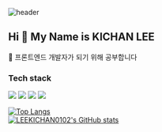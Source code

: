 ![header](https://capsule-render.vercel.app/api?type=waving&color=gradient&height=300&section=header&text=KICHANLEE&fontSize=50&fontColor=ffffff&animation=fadeIn)

## Hi 👋 My Name is KICHAN LEE

📘 프론트엔드 개발자가 되기 위해 공부합니다<br/>


### Tech stack
<p>
  <img src="https://img.shields.io/badge/HTML-E34F26?style=flat-square&logo=HTML5&logoColor=white"/>
  <img src="https://img.shields.io/badge/CSS-1572B6?style=flat-square&logo=CSS3&logoColor=white"/>
  <img src="https://img.shields.io/badge/JavaScript-F7DF1E?style=flat-square&logo=JavaScript&logoColor=000080"/>
  <img src="https://img.shields.io/badge/TypeScript-3178C6?style=flat-square&logo=TypeScript&logoColor=000080"/>
</p>

[![Top Langs](https://github-readme-stats.vercel.app/api/top-langs/?username=leekichan0102&layout=compact)](https://github.com/anuraghazra/github-readme-stats)
<br/>
[![LEEKICHAN0102's GitHub stats](https://github-readme-stats.vercel.app/api?username=leekichan0102&show_icons=true)](https://github.com/anuraghazra/github-readme-stats)

